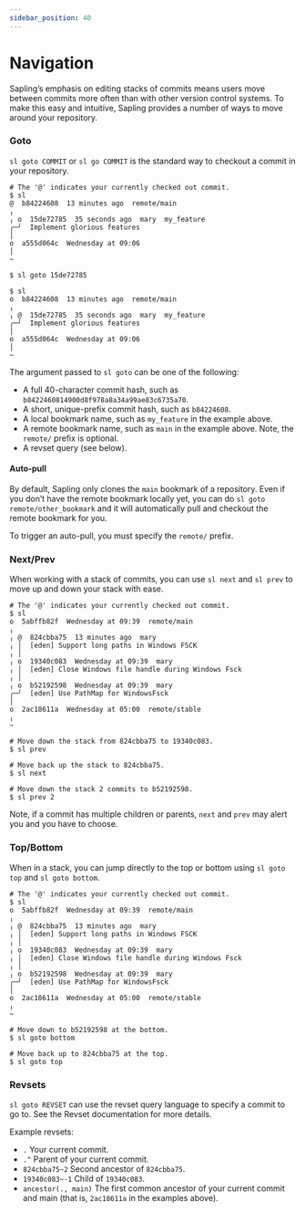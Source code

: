 ```yaml
---
sidebar_position: 40
---
```

# Navigation

Sapling’s emphasis on editing stacks of commits means users move between commits more often than with other version control systems. To make this easy and intuitive, Sapling provides a number of ways to move around your repository.

### Goto

`sl goto COMMIT` or `sl go COMMIT` is the standard way to checkout a commit in your repository.

```sl-session
# The '@' indicates your currently checked out commit.
$ sl
@  b84224608  13 minutes ago  remote/main
╷
╷ o  15de72785  35 seconds ago  mary  my_feature
╭─╯  Implement glorious features
│
o  a555d064c  Wednesday at 09:06
│
~

$ sl goto 15de72785

$ sl
o  b84224608  13 minutes ago  remote/main
╷
╷ @  15de72785  35 seconds ago  mary  my_feature
╭─╯  Implement glorious features
│
o  a555d064c  Wednesday at 09:06
│
~
```

The argument passed to `sl goto` can be one of the following:

* A full 40-character commit hash, such as `b8422460814900d8f978a8a34a99ae83c6735a70`.
* A short, unique-prefix commit hash, such as `b84224608`.
* A local bookmark name, such as `my_feature` in the example above.
* A remote bookmark name, such as `main` in the example above. Note, the `remote/` prefix is optional.
* A revset query (see below).

#### Auto-pull

By default, Sapling only clones the `main` bookmark of a repository.  Even if you don’t have the remote bookmark locally yet, you can do `sl goto remote/other_bookmark` and it will automatically pull and checkout the remote bookmark for you.

To trigger an auto-pull, you must specify the `remote/` prefix.

### Next/Prev

When working with a stack of commits, you can use `sl next` and `sl prev` to move up and down your stack with ease.

```sl-session
# The '@' indicates your currently checked out commit.
$ sl
o  5abffb82f  Wednesday at 09:39  remote/main
╷
╷ @  824cbba75  13 minutes ago  mary
╷ │  [eden] Support long paths in Windows FSCK
╷ │
╷ o  19340c083  Wednesday at 09:39  mary
╷ │  [eden] Close Windows file handle during Windows Fsck
╷ │
╷ o  b52192598  Wednesday at 09:39  mary
╭─╯  [eden] Use PathMap for WindowsFsck
│
o  2ac18611a  Wednesday at 05:00  remote/stable
╷
~

# Move down the stack from 824cbba75 to 19340c083.
$ sl prev

# Move back up the stack to 824cbba75.
$ sl next

# Move down the stack 2 commits to b52192598.
$ sl prev 2
```

Note, if a commit has multiple children or parents, `next` and `prev` may alert you and you have to choose.

### Top/Bottom

When in a stack, you can jump directly to the top or bottom using `sl goto top` and `sl goto bottom`.

```sl-session
# The '@' indicates your currently checked out commit.
$ sl
o  5abffb82f  Wednesday at 09:39  remote/main
╷
╷ @  824cbba75  13 minutes ago  mary
╷ │  [eden] Support long paths in Windows FSCK
╷ │
╷ o  19340c083  Wednesday at 09:39  mary
╷ │  [eden] Close Windows file handle during Windows Fsck
╷ │
╷ o  b52192598  Wednesday at 09:39  mary
╭─╯  [eden] Use PathMap for WindowsFsck
│
o  2ac18611a  Wednesday at 05:00  remote/stable
╷
~

# Move down to b52192598 at the bottom.
$ sl goto bottom

# Move back up to 824cbba75 at the top.
$ sl goto top
```

### Revsets

`sl goto REVSET` can use the revset query language to specify a commit to go to. See the Revset documentation for more details.

Example revsets:

* `.`  Your current commit.
* `.^` Parent of your current commit.
* `824cbba75~2` Second ancestor of `824cbba75`.
* `19340c083~-1` Child of `19340c083`.
* `ancestor(., main)` The first common ancestor of your current commit and main (that is, `2ac18611a` in the examples above).
